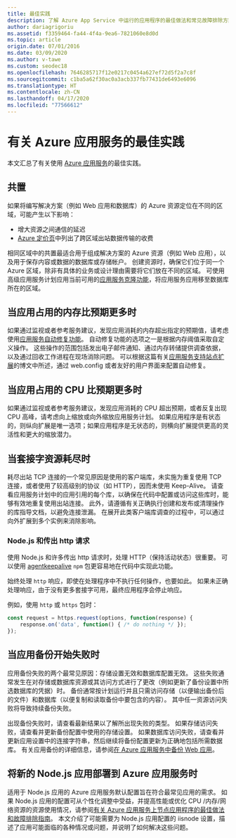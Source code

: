 ```yaml
---
title: 最佳实践
description: 了解 Azure App Service 中运行的应用程序的最佳做法和常见故障排除方案。
author: dariagrigoriu
ms.assetid: f3359464-fa44-4f4a-9ea6-7821060e8d0d
ms.topic: article
origin.date: 07/01/2016
ms.date: 03/09/2020
ms.author: v-tawe
ms.custom: seodec18
ms.openlocfilehash: 7646285717f12e0217c0454a627ef72d5f2a7c8f
ms.sourcegitcommit: c1ba5a62f30ac0a3acb337fb77431de6493e6096
ms.translationtype: HT
ms.contentlocale: zh-CN
ms.lasthandoff: 04/17/2020
ms.locfileid: "77566612"
---
```

# <a name="best-practices-for-azure-app-service"></a>有关 Azure 应用服务的最佳实践
本文汇总了有关使用 [Azure 应用服务](overview.md)的最佳实践。 

## <a name="colocation"></a><a name="colocation"></a>共置
如果将编写解决方案（例如 Web 应用和数据库）的 Azure 资源定位在不同的区域，可能产生以下影响：

* 增大资源之间通信的延迟
* [Azure 定价页](https://www.azure.cn/pricing/details/data-transfer/)中列出了跨区域出站数据传输的收费

相同区域中的共置最适合用于组成解决方案的 Azure 资源（例如 Web 应用），以及用于保存内容或数据的数据库或存储帐户。 创建资源时，确保它们位于同一个 Azure 区域，除非有具体的业务或设计理由需要将它们放在不同的区域。 可使用高级应用服务计划应用当前可用的[应用服务克隆功能](app-service-web-app-cloning.md)，将应用服务应用移至数据库所在的区域。   

## <a name="when-apps-consume-more-memory-than-expected"></a><a name="memoryresources"></a>当应用占用的内存比预期更多时
如果通过监视或者参考服务建议，发现应用消耗的内存超出指定的预期值，请考虑使用[应用服务自动修复功能](https://azure.microsoft.com/blog/auto-healing-windows-azure-web-sites)。 自动修复功能的选项之一是根据内存阈值采取自定义操作。 这些操作的范围包括发出电子邮件通知、通过内存转储提供调查依据，以及通过回收工作进程在现场消除问题。 可以根据这篇有关[应用服务支持站点扩展](https://azure.microsoft.com/blog/additional-updates-to-support-site-extension-for-azure-app-service-web-apps)的博文中所述，通过 web.config 或者友好的用户界面来配置自动修复。   

## <a name="when-apps-consume-more-cpu-than-expected"></a><a name="CPUresources"></a>当应用占用的 CPU 比预期更多时
如果通过监视或者参考服务建议，发现应用消耗的 CPU 超出预期，或者反复出现 CPU 高峰，请考虑向上缩放或向外缩放应用服务计划。 如果应用程序是有状态的，则纵向扩展是唯一选项；如果应用程序是无状态的，则横向扩展提供更高的灵活性和更大的缩放潜力。 

<!-- For more information about �stateful� vs �stateless� applications you can watch this video: [Planning a Scalable End-to-End Multi-Tier Application on Azure App Service](https://channel9.msdn.com/Events/TechEd/NorthAmerica/2014/DEV-B414#fbid=?hashlink=fbid). For more information about App Service scaling and autoscaling options, see [Scale a Web App in Azure App Service](manage-scale-up.md). -->

## <a name="when-socket-resources-are-exhausted"></a><a name="socketresources"></a>当套接字资源耗尽时
耗尽出站 TCP 连接的一个常见原因是使用的客户端库，未实施为重复使用 TCP 连接，或者使用了较高级别的协议（如 HTTP），因而未使用 Keep-Alive。 请查看应用服务计划中的应用引用的每个库，以确保在代码中配置或访问这些库时，能够有效地重复使用出站连接。 此外，请遵循有关正确执行创建和发布或清理操作的库指导文档，以避免连接泄漏。 在展开此类客户端库调查的过程中，可以通过向外扩展到多个实例来消除影响。

### <a name="nodejs-and-outgoing-http-requests"></a>Node.js 和传出 http 请求
使用 Node.js 和许多传出 http 请求时，处理 HTTP（保持活动状态）很重要。 可以使用 [agentkeepalive](https://www.npmjs.com/package/agentkeepalive) `npm` 包更容易地在代码中实现此功能。

始终处理 `http` 响应，即使在处理程序中不执行任何操作，也要如此。 如果未正确处理响应，由于没有更多套接字可用，最终应用程序会停止响应。

例如，使用 `http` 或 `https` 包时：

```javascript
const request = https.request(options, function(response) {
    response.on('data', function() { /* do nothing */ });
});
```

<!-- If you are running on App Service on Linux on a machine with multiple cores, another best practice is to use PM2 to start multiple Node.js processes to execute your application. You can do it by specifying a startup command to your container. -->

<!-- For example, to start four instances: -->

<!-- ``` -->
<!-- pm2 start /home/site/wwwroot/app.js --no-daemon -i 4 -->
<!-- ``` -->

## <a name="when-your-app-backup-starts-failing"></a><a name="appbackup"></a>当应用备份开始失败时
应用备份失败的两个最常见原因：存储设置无效和数据库配置无效。 这些失败通常发生在对存储或数据库资源或其访问方式进行了更改（例如更新了备份设置中所选数据库的凭据）时。 备份通常按计划运行并且只需访问存储（以便输出备份后的文件）和数据库（以便复制和读取备份中要包含的内容）。 其中任一资源访问失败将导致持续备份失败。 

出现备份失败时，请查看最新结果以了解所出现失败的类型。 如果存储访问失败，请查看并更新备份配置中使用的存储设置。 如果数据库访问失败，请查看并更新应用设置中的连接字符串，然后继续将备份配置更新为正确地包括所需数据库。 有关应用备份的详细信息，请参阅[在 Azure 应用服务中备份 Web 应用](manage-backup.md)。

## <a name="when-new-nodejs-apps-are-deployed-to-azure-app-service"></a><a name="nodejs"></a>将新的 Node.js 应用部署到 Azure 应用服务时
适用于 Node.js 应用的 Azure 应用服务默认配置旨在符合最常见应用的需求。 如果 Node.js 应用的配置可从个性化调整中受益，并提高性能或优化 CPU /内存/网络资源的资源使用情况，请参阅[有关 Azure 应用服务上节点应用程序的最佳做法和故障排除指南](app-service-web-nodejs-best-practices-and-troubleshoot-guide.md)。 本文介绍了可能需要为 Node.js 应用配置的 iisnode 设置，描述了应用可能面临的各种情况或问题，并说明了如何解决这些问题。

<!-- ## Next Steps -->
